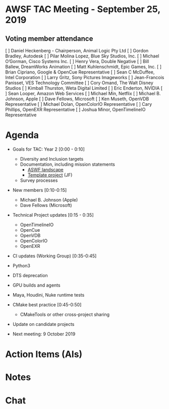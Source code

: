 # AWSF TAC Meeting - September 25, 2019

## Voting member attendance

[ ] Daniel Heckenberg - Chairperson, Animal Logic Pty Ltd
[ ] Gordon Bradley, Autodesk
[ ] Pilar Molina Lopez, Blue Sky Studios, Inc.
[ ] Michael O’Gorman, Cisco Systems Inc.
[ ] Henry Vera, Double Negative
[ ] Bill Ballew, DreamWorks Animation
[ ] Matt Kuhlenschmidt, Epic Games, Inc.
[ ] Brian Cipriano, Google & OpenCue Representative
[ ] Sean C McDuffee, Intel Corporation
[ ] Larry Gritz, Sony Pictures Imageworks
[ ] Jean-Francois Panisset, VES Technology Committee
[ ] Cory Omand, The Walt Disney Studios
[ ] Kimball Thurston, Weta Digital Limited
[ ] Eric Enderton, NVIDIA
[ ] Sean Looper, Amazon Web Services
[ ] Michael Min, Netflix
[ ] Michael B. Johnson, Apple
[ ] Dave Fellows, Microsoft
[ ] Ken Museth, OpenVDB Representative
[ ] Michael Dolan, OpenColorIO Representative
[ ] Cary Phillips, OpenEXR Representative
[ ] Joshua Minor, OpenTimelineIO Representative

# Agenda

- Goals for TAC: Year 2 [0:00 - 0:10]
  - Diversity and Inclusion targets
  - Documentation, including mission statements
    - [ASWF landscape](https://l.aswf.io)
    - [Template project](https://github.com/jfpanisset/aswf_sample_project) (JF)
  - Survey processes

- New members [0:10-0:15]
    - Michael B. Johnson (Apple)
    - Dave Fellows (Microsoft)
   
- Technical Project updates [0:15 - 0:35]
  - OpenTimelineIO
  - OpenCue
  - OpenVDB
  - OpenColorIO
  - OpenEXR
 
 - CI updates (Working Group) [0:35-0:45]
  - Python3
  - DTS deprecation
  - GPU builds and agents
  - Maya, Houdini, Nuke runtime tests

- CMake best practice [0:45-0:50]
  - CMakeTools or other cross-project sharing

- Update on candidate projects

- Next meeting:  9 October 2019


# Action Items (AIs)

# Notes

# Chat

